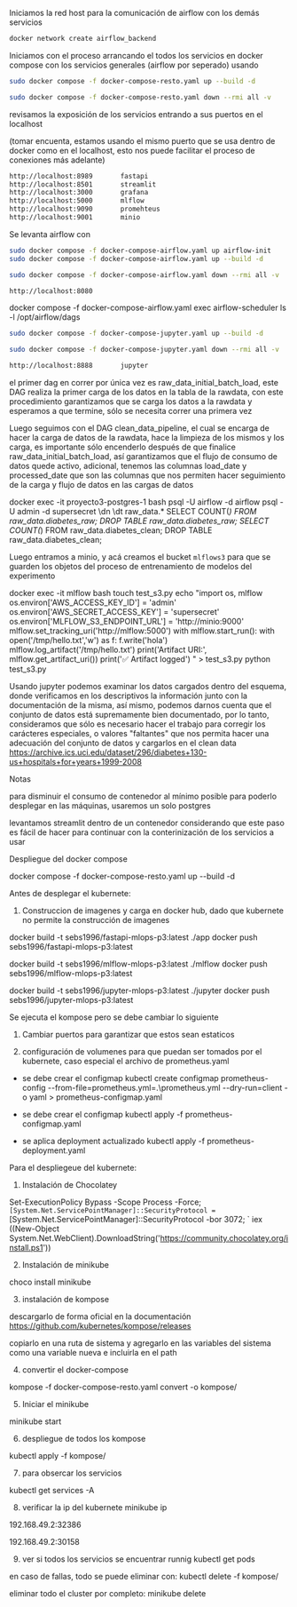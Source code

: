 Iniciamos la red host para la comunicación de airflow con los demás servicios 

```bash
docker network create airflow_backend
```

Iniciamos con el proceso arrancando el todos los servicios en docker compose con los servicios generales (airflow por seperado) usando 

```bash 
sudo docker compose -f docker-compose-resto.yaml up --build -d
```

```bash
sudo docker compose -f docker-compose-resto.yaml down --rmi all -v
```

revisamos la exposición de los servicios entrando a sus puertos en el localhost 

(tomar encuenta, estamos usando el mismo puerto que se usa dentro de docker como en el localhost, esto nos puede facilitar el proceso de conexiones más adelante)

```bash 
http://localhost:8989       fastapi
http://localhost:8501       streamlit
http://localhost:3000       grafana
http://localhost:5000       mlflow
http://localhost:9090       promehteus
http://localhost:9001       minio
```

Se levanta airflow con 
```bash
sudo docker compose -f docker-compose-airflow.yaml up airflow-init
sudo docker compose -f docker-compose-airflow.yaml up --build -d
```

```bash
sudo docker compose -f docker-compose-airflow.yaml down --rmi all -v
```

```bash 
http://localhost:8080
```


docker compose -f docker-compose-airflow.yaml exec airflow-scheduler ls -l /opt/airflow/dags


```bash 
sudo docker compose -f docker-compose-jupyter.yaml up --build -d
```

```bash
sudo docker compose -f docker-compose-jupyter.yaml down --rmi all -v
```

```bash
http://localhost:8888       jupyter
```


el primer dag en correr por única vez es raw_data_initial_batch_load, este DAG realiza la primer carga de los datos en la tabla de la rawdata, con este procedimiento garantizamos que se carga los datos a la rawdata y esperamos a que termine, sólo se necesita correr una primera vez

Luego seguimos con el DAG clean_data_pipeline, el cual se encarga de hacer la carga de datos de la rawdata, hace la limpieza de los mismos y los carga, es importante sólo encenderlo después de que finalice raw_data_initial_batch_load, así garantizamos que el flujo de consumo de datos quede activo, adicional, tenemos las columnas load_date y processed_date que son las columnas que nos permiten hacer seguimiento de la carga y flujo de datos en las cargas de datos


docker exec -it proyecto3-postgres-1 bash
psql -U airflow -d airflow
psql -U admin -d supersecret
\dn
\dt raw_data.*
SELECT COUNT(*) FROM raw_data.diabetes_raw;
DROP TABLE raw_data.diabetes_raw;
SELECT COUNT(*) FROM raw_data.diabetes_clean;
DROP TABLE raw_data.diabetes_clean;



Luego entramos a minio, y acá creamos el bucket `mlflows3` para que se guarden los objetos del proceso de entrenamiento de modelos del experimento

docker exec -it mlflow bash
touch test_s3.py
echo "import os, mlflow
os.environ['AWS_ACCESS_KEY_ID'] = 'admin'
os.environ['AWS_SECRET_ACCESS_KEY'] = 'supersecret'
os.environ['MLFLOW_S3_ENDPOINT_URL'] = 'http://minio:9000'
mlflow.set_tracking_uri('http://mlflow:5000')
with mlflow.start_run():
    with open('/tmp/hello.txt','w') as f: f.write('hola')
    mlflow.log_artifact('/tmp/hello.txt')
    print('Artifact URI:', mlflow.get_artifact_uri())
    print('✅ Artifact logged')
" > test_s3.py
python test_s3.py





Usando jupyter podemos examinar los datos cargados dentro del esquema, donde verificamos en los descriptivos la información junto con la documentación de la misma, así mismo, podemos darnos cuenta que el conjunto de datos está supremamente bien documentado, por lo tanto, consideramos que sólo es necesario hacer el trabajo para corregir los carácteres especiales, o valores "faltantes" que nos permita hacer una adecuación del conjunto de datos y cargarlos en el clean data 
https://archive.ics.uci.edu/dataset/296/diabetes+130-us+hospitals+for+years+1999-2008



Notas

para disminuir el consumo de contenedor al mínimo posible para poderlo desplegar en las máquinas, usaremos un solo postgres

levantamos streamlit dentro de un contenedor considerando que este paso es fácil de hacer para continuar con la conterinización de los servicios a usar 

Despliegue del docker compose 

docker compose -f docker-compose-resto.yaml up --build -d






Antes de desplegar el kubernete: 

1. Construccion de imagenes y carga en docker hub, dado que kubernete no permite la construcción de imagenes 

docker build -t sebs1996/fastapi-mlops-p3:latest ./app
docker push sebs1996/fastapi-mlops-p3:latest

docker build -t sebs1996/mlflow-mlops-p3:latest ./mlflow
docker push sebs1996/mlflow-mlops-p3:latest

docker build -t sebs1996/jupyter-mlops-p3:latest ./jupyter
docker push sebs1996/jupyter-mlops-p3:latest
 
 
Se ejecuta el kompose pero se debe cambiar lo siguiente

1. Cambiar puertos para garantizar que estos sean estaticos 

2. configuración de volumenes para que puedan ser tomados por el kubernete, caso especial el archivo de prometheus.yaml 

- se debe crear el configmap 
kubectl create configmap prometheus-config --from-file=prometheus.yml=.\prometheus.yml --dry-run=client -o yaml > prometheus-configmap.yaml

- se debe crear el configmap
kubectl apply -f prometheus-configmap.yaml

- se aplica deployment actualizado 
kubectl apply -f prometheus-deployment.yaml




Para el despliegeue del kubernete:

1. Instalación de Chocolatey 

Set-ExecutionPolicy Bypass -Scope Process -Force; `
[System.Net.ServicePointManager]::SecurityProtocol = `
[System.Net.ServicePointManager]::SecurityProtocol -bor 3072; `
iex ((New-Object System.Net.WebClient).DownloadString('https://community.chocolatey.org/install.ps1'))


2. Instalación de minikube

choco install minikube

3. instalación de kompose 

descargarlo de forma oficial en la documentación
https://github.com/kubernetes/kompose/releases

copiarlo en una ruta de sistema y agregarlo en las variables del sistema como una variable nueva e incluirla en el path 

4. convertir el docker-compose 

kompose -f docker-compose-resto.yaml convert -o kompose/


5. Iniciar el minikube 

minikube start

6. despliegue de todos los kompose

kubectl apply -f kompose/

7. para obsercar los servicios

kubectl get services -A

8. verificar la ip del kubernete 
minikube ip

192.168.49.2:32386


192.168.49.2:30158

9. ver si todos los servicios se encuentrar runnig 
kubectl get pods




en caso de fallas, todo se puede eliminar con: 
kubectl delete -f kompose/

eliminar todo el cluster por completo: 
minikube delete
